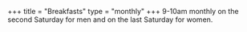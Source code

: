 +++
title = "Breakfasts"
type = "monthly"
+++
9-10am monthly on the second Saturday for men and on the last Saturday for women.
